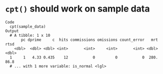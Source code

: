 # `cpt()` should work on sample data

    Code
      cpt(sample_data)
    Output
      # A tibble: 1 x 10
           pc dprime     c  hits commissions omissions count_error   mrt  rtsd
        <dbl>  <dbl> <dbl> <int>       <int>     <int>       <int> <dbl> <dbl>
      1     1   4.33 0.435    12           0         0           0  280.  86.8
      # ... with 1 more variable: is_normal <lgl>

